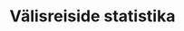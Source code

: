 ---
title: Välisreiside statistika
title_en: International travel statistics
notes: "Välisreiside statistika annab ülevaate välisreisidel viibivate füüsiliste isikute liikumisest üle Eesti piiri.\r\n\r\nVälisreis on ühe riigi residendi reis mõnda teise riiki, kusjuures reis ei kesta kauem kui üks aasta ning reisi peamine eesmärk ei ole sihtriigis tasustatav tegevus või pikaajalised õpingud.\r\n\r\nAndmed on leitud statistiliste mudelite abil, mille sisendiks on anonüümse mobiilpositsioneerimise meetodil saadud andmed reisijate liikumise kohta üle Eesti riigi piiri."
notes_en: "International travel statistics gives an overview of physical persons crossing the Estonian border to travel abroad (outbound travel) or to Estonia (inbound travel).\r\n\r\nInternational travel is a visit of a resident of one country to another country, while the length of the visit is shorter than one year and the main purpose of the visit is not gainful activities or long-term studies in the country of destination.\r\n\r\nData are calculated by statistical models, using as input data on passenger travel over the Estonian border that is based on anonymous mobile positioning."
category: 
  - Majandus ja rahandus
category_en: 
  - Economy and Finance
resources:
  - name: Välisreiside statistika
    url: 'https://statistika.eestipank.ee/#/et/p/MAKSEBIL_JA_INVPOS/1410'
    format: html
    interactive: 'TRUE'
license: 'https://creativecommons.org/licenses/by-sa/3.0/ee/legalcode'
update_freq: 'http://purl.org/linked-data/sdmx/2009/code#freq-Q'
organization: Eesti Pank
maintainer_name: ''
maintainer_email: ''
maintainer_phone: ''
date_issued: '2020/06/10'
date_modified: '2020/06/10'
---